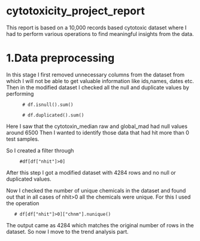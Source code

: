 # cytotoxicity_project_report

This report is based on a 10,000 records based cytotoxic dataset where I had to perform various operations to find meaningful insights from the data.

# 1.Data preprocessing

In this stage I first removed unnecessary columns from the dataset from which I will not be able to get valuable information like ids,names, dates etc.
Then in the modified dataset I checked all the null and duplicate values by performing 
         
          # df.isnull().sum()
          
          # df.duplicated().sum()


Here I saw that the cytotoxin_median raw and global_mad had null values around 6500
Then I wanted to identify those data that had hit more than 0 test samples.

So I created a filter through 

         #df[df["nhit"]>0]
         
After this step I got a modified dataset with 4284 rows and no null or duplicated values.

Now I checked the number of unique chemicals in the dataset and found out that in all cases of nhit>0 all the chemicals were unique.
For this I used the operation 

       # df[df["nhit"]>0]["chnm"].nunique()
       
The output came as 4284 which matches the original number of rows in the dataset.
So now I move to the trend analysis part.
